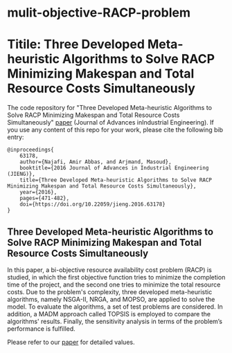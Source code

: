 # mulit-objective-RACP-problem

# Titile: Three Developed Meta-heuristic Algorithms to Solve RACP Minimizing Makespan and Total Resource Costs Simultaneously

The code repository for "Three Developed Meta-heuristic Algorithms to Solve RACP Minimizing Makespan and Total Resource Costs Simultaneously" [paper](https://aie.ut.ac.ir/article_63178.html) (Journal of Advances inIndustrial Engineering). If you use any content of this repo for your work, please cite the following bib entry:
  
    @inproceedings{
        63178,
        author={Najafi, Amir Abbas, and Arjmand, Masoud},
        booktitle={2016 Journal of Advances in Industrial Engineering (JIENG)}, 
        title={Three Developed Meta-heuristic Algorithms to Solve RACP Minimizing Makespan and Total Resource Costs Simultaneously}, 
        year={2016},
        pages={471-482},
        doi={https://doi.org/10.22059/jieng.2016.63178}
    }

## Three Developed Meta-heuristic Algorithms to Solve RACP Minimizing Makespan and Total Resource Costs Simultaneously

In this paper, a bi-objective resource availability cost problem (RACP) is studied, in which the first objective function tries to minimize the completion time of the project, and the second one tries to minimize the total resource costs. Due to the problem's complexity, three developed meta-heuristic algorithms, namely NSGA-II, NRGA, and MOPSO, are applied to solve the model. To evaluate the algorithms, a set of test problems are considered. In addition, a MADM approach called TOPSIS is employed to compare the algorithms' results. Finally, the sensitivity analysis in terms of the problem’s performance is fulfilled.


Please refer to our [paper](https://aie.ut.ac.ir/article_63178.html) for detailed values.
